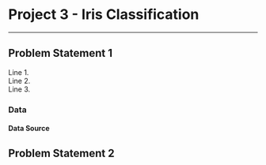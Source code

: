 # Project 3 - Iris Classification

---

## Problem Statement 1

Line 1.  
Line 2.  
Line 3.  

### Data

#### Data Source

## Problem Statement 2



